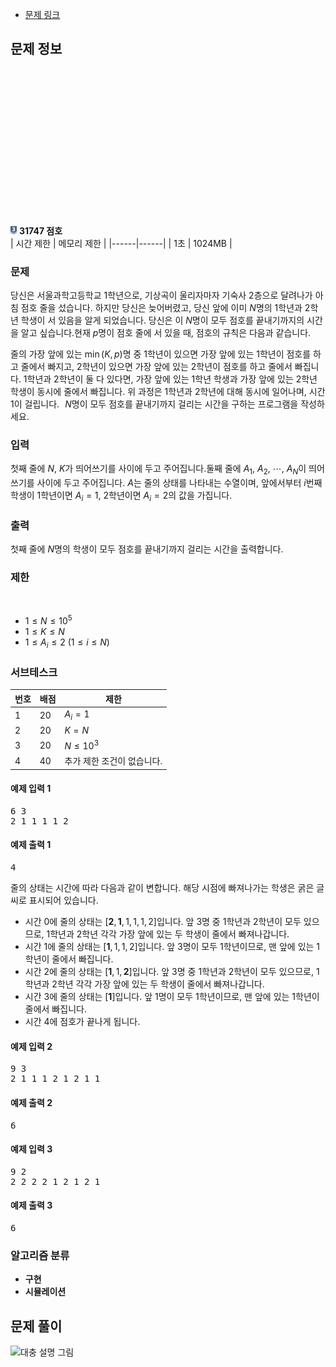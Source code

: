 * [문제 링크](https://www.acmicpc.net/problem/31747)

## 문제 정보
<img src="/백준/image/8.svg" width="2%" height="6%" alt="실버3" style="margin-top: 50%;"></img> **31747 점호** <br>
| 시간 제한 | 메모리 제한 |
|------|------|
| 1초 | 1024MB |

### 문제
당신은 서울과학고등학교 1학년으로, 기상곡이 울리자마자 기숙사 2층으로 달려나가 아침 점호 줄을 섰습니다. 하지만 당신은 늦어버렸고, 당신 앞에 이미 
$N$명의 1학년과 2학년 학생이 서 있음을 알게 되었습니다. 당신은 이 
$N$명이 모두 점호를 끝내기까지의 시간을 알고 싶습니다.현재 
$p$명이 점호 줄에 서 있을 때, 점호의 규칙은 다음과 같습니다.

줄의 가장 앞에 있는 
$\min(K,p)$명 중 1학년이 있으면 가장 앞에 있는 1학년이 점호를 하고 줄에서 빠지고, 2학년이 있으면 가장 앞에 있는 2학년이 점호를 하고 줄에서 빠집니다. 1학년과 2학년이 둘 다 있다면, 가장 앞에 있는 1학년 학생과 가장 앞에 있는 2학년 학생이 동시에 줄에서 빠집니다.
위 과정은 1학년과 2학년에 대해 동시에 일어나며, 시간 
$1$이 걸립니다.
 
$N$명이 모두 점호를 끝내기까지 걸리는 시간을 구하는 프로그램을 작성하세요.

### 입력
첫째 줄에 
$N$, 
$K$가 띄어쓰기를 사이에 두고 주어집니다.둘째 줄에 
$A_1$, 
$A_2$, 
$\cdots$, 
$A_N$이 띄어쓰기를 사이에 두고 주어집니다. 
$A$는 줄의 상태를 나타내는 수열이며, 앞에서부터 
$i$번째 학생이 1학년이면 
$A_i=1$, 2학년이면 
$A_i=2$의 값을 가집니다.

### 출력
첫째 줄에 
$N$명의 학생이 모두 점호를 끝내기까지 걸리는 시간을 출력합니다.

### 제한
 
* $1\le N\le 10^5$ 
 
* $1\le K\le N$ 
 
* $1\le A_i\le 2$ 
$(1\le i\le N)$ 

### 서브테스크
| 번호 | 배점 | 제한 |
|------|------|------|
| 1 | 20 | $A_i = 1$ |
| 2 | 20 | $K = N$ |
| 3 | 20 |  $N \le 10^3$ | 
| 4 | 40 |  추가 제한 조건이 없습니다.|

#### 예제 입력 1
<pre>
6 3
2 1 1 1 1 2
</pre>

#### 예제 출력 1
<pre>
4
</pre>
줄의 상태는 시간에 따라 다음과 같이 변합니다. 해당 시점에 빠져나가는 학생은 굵은 글씨로 표시되어 있습니다.

* 시간 
$0$에 줄의 상태는 
$[\textbf{2} ,\textbf{1} ,1,1,1,2]$입니다. 앞 
$3$명 중 1학년과 2학년이 모두 있으므로, 1학년과 2학년 각각 가장 앞에 있는 두 학생이 줄에서 빠져나갑니다.
* 시간 
$1$에 줄의 상태는 
$[\textbf{1} ,1,1,2]$입니다. 앞 
$3$명이 모두 1학년이므로, 맨 앞에 있는 1학년이 줄에서 빠집니다.
* 시간 
$2$에 줄의 상태는 
$[\textbf{1} ,1,\textbf{2}]$입니다. 앞 
$3$명 중 1학년과 2학년이 모두 있으므로, 1학년과 2학년 각각 가장 앞에 있는 두 학생이 줄에서 빠져나갑니다.
* 시간 
$3$에 줄의 상태는 
$[\textbf{1}]$입니다. 앞 
$1$명이 모두 1학년이므로, 맨 앞에 있는 1학년이 줄에서 빠집니다.
* 시간 
$4$에 점호가 끝나게 됩니다.

#### 예제 입력 2
<pre>
9 3
2 1 1 1 2 1 2 1 1
</pre>

#### 예제 출력 2
<pre>
6
</pre>

#### 예제 입력 3
<pre>
9 2
2 2 2 2 1 2 1 2 1
</pre>

#### 예제 출력 3
<pre>
6
</pre>

### 알고리즘 분류
- **구현** 
- **시뮬레이션** 


## 문제 풀이

<img src="/백준/1000~10000/1012 유기농 배추/2.png" alt="대충 설명 그림"></img><br>
